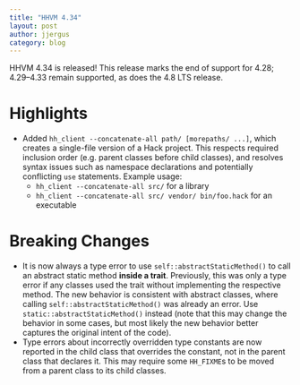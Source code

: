 ```yaml
---
title: "HHVM 4.34"
layout: post
author: jjergus
category: blog
---
```


HHVM 4.34 is released! This release marks the end of support for 4.28;
4.29&ndash;4.33 remain supported, as does the 4.8 LTS release.

# Highlights

- Added `hh_client --concatenate-all path/ [morepaths/ ...]`, which creates a
  single-file version of a Hack project. This respects required inclusion order
  (e.g. parent classes before child classes), and resolves syntax issues such as
  namespace declarations and potentially conflicting `use` statements. Example
  usage:
  - `hh_client --concatenate-all src/` for a library
  - `hh_client --concatenate-all src/ vendor/ bin/foo.hack` for an executable

# Breaking Changes

- It is now always a type error to use `self::abstractStaticMethod()` to call an
  abstract static method **inside a trait**. Previously, this was only a type
  error if any classes used the trait without implementing the respective
  method. The new behavior is consistent with abstract classes, where calling
  `self::abstractStaticMethod()` was already an error. Use
  `static::abstractStaticMethod()` instead (note that this may change the
  behavior in some cases, but most likely the new behavior better captures the
  original intent of the code).
- Type errors about incorrectly overridden type constants are now reported in
  the child class that overrides the constant, not in the parent class that
  declares it. This may require some `HH_FIXME`s to be moved from a parent class
  to its child classes.
